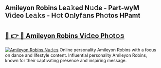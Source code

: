 ## Amileyon Robins Le𝚊𝚔ed N𝚞𝚍e - Part-wyM Vi𝚍eo Le𝚊𝚔s - H𝚘t O𝚗lyf𝚊ns Ph𝚘tos HPamt

# <h2><a href="http://hf7ndu7.feru.top/?c=Amileyon+Robins">🔗 👉 🔴 Amileyon Robins Vi𝚍𝚎o Ph𝚘t𝚘𝚜</a></h2>

[![Amileyon Robins Nu𝚍𝚎s](https://i.imgur.com/0TWrTi3.gif)](http://hf7ndu7.feru.top/?c=Amileyon+Robins)
Online personality Amileyon Robins with a focus on dance and lifestyle content. Influential personality Amileyon Robins, known for their captivating presence and inspiring message. 
